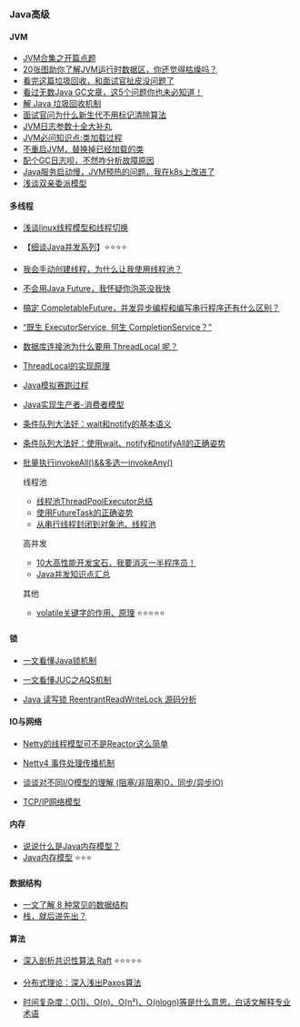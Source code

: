 ### Java高级

#### JVM

* [JVM合集之开篇点题](https://mp.weixin.qq.com/s/LcJkvrMMZU0-RrZvQXp_hw)
* [20张图助你了解JVM运行时数据区，你还觉得枯燥吗？](https://mp.weixin.qq.com/s/enKyxwDN09oEsYiEX8999w)
* [看完这篇垃圾回收，和面试官扯皮没问题了](https://mp.weixin.qq.com/s/_AKQs-xXDHlk84HbwKUzOw)
* [看过无数Java GC文章，这5个问题你也未必知道！](https://mp.weixin.qq.com/s?__biz=MzIyNjMxOTY0NA==&mid=2247484083&idx=1&sn=cf00f99e78a75a1fc6ba4b190f6111a0&chksm=e8730ec0df0487d6033a3e1e83227ff1a537c3793913b61261ef14be7d8b65f7dbcc142defd0&scene=178&cur_album_id=1408139825852776448#rd)
* [解 Java 垃圾回收机制](https://mp.weixin.qq.com/s/ooj38UUBjOElAHnzPfhmsw)
* [面试官问为什么新生代不用标记清除算法](https://mp.weixin.qq.com/s/qGL36Q1npiYKKTOG5SVv1A)
* [JVM日志参数十全大补丸](https://mp.weixin.qq.com/s/XZFEgf1ZS7gNt7lku3TF4g)
* [JVM必问知识点:类加载过程](https://mp.weixin.qq.com/s/eHqFONXXNc-LD4ugaKM6UA)
* [不重启JVM，替换掉已经加载的类](https://mp.weixin.qq.com/s/YtM93N3GmFncLBeaZo84-Q)
* [配个GC日志呗，不然咋分析故障原因](https://mp.weixin.qq.com/s/bKyouiFGtVyY265j3K8EZA)
* [Java服务启动慢，JVM预热的问题，我在k8s上改进了](https://mp.weixin.qq.com/s/wEkV_D_ic2zgY9QZqaPxIw)
* [浅谈双亲委派模型](https://monkeysayhi.github.io/2017/12/20/%E6%B5%85%E8%B0%88%E5%8F%8C%E4%BA%B2%E5%A7%94%E6%B4%BE%E6%A8%A1%E5%9E%8B/)



#### 多线程

* [浅谈linux线程模型和线程切换](https://monkeysayhi.github.io/2017/11/29/%E6%B5%85%E8%B0%88linux%E7%BA%BF%E7%A8%8B%E6%A8%A1%E5%9E%8B%E5%92%8C%E7%BA%BF%E7%A8%8B%E5%88%87%E6%8D%A2/)

* 【[细谈Java并发系列](./Concurrent/README.md)】:star::star::star::star:

* [我会手动创建线程，为什么让我使用线程池？](https://mp.weixin.qq.com/s/0lNXfEVLfZTEEaYQ4h4dgA)
* [不会用Java Future，我怀疑你泡茶没我快](https://mp.weixin.qq.com/s/upLpuE55dfV5PmDAqKnDHQ)
* [搞定 CompletableFuture，并发异步编程和编写串行程序还有什么区别？](https://mp.weixin.qq.com/s/lPh-KHrle6ORKEnmrlXKfQ)
* [“既生 ExecutorService, 何生 CompletionService？”](https://mp.weixin.qq.com/s/RXFj2J2IdYbCRSGZhW8Rrg)
* [数据库连接池为什么要用 ThreadLocal 呢？](https://mp.weixin.qq.com/s?__biz=MzI4ODQ3NjE2OA==&mid=2247492604&idx=1&sn=05c1c360d5d0100c8bf50596568cea1a&chksm=ec3f7e9bdb48f78d10b8410686f2d0c2107357ceb20270c1606f291c95735b6e6e4ced95b8ba&scene=132#wechat_redirect)
* [ThreadLocal的实现原理](https://monkeysayhi.github.io/2016/11/27/%E6%BA%90%E7%A0%81%7CThreadLocal%E7%9A%84%E5%AE%9E%E7%8E%B0%E5%8E%9F%E7%90%86/)
* [Java模拟赛跑过程](https://monkeysayhi.github.io/2017/10/08/Java%E6%A8%A1%E6%8B%9F%E8%B5%9B%E8%B7%91%E8%BF%87%E7%A8%8B/)
* [Java实现生产者-消费者模型](https://monkeysayhi.github.io/2017/10/08/Java%E5%AE%9E%E7%8E%B0%E7%94%9F%E4%BA%A7%E8%80%85-%E6%B6%88%E8%B4%B9%E8%80%85%E6%A8%A1%E5%9E%8B/)
* [条件队列大法好：wait和notify的基本语义](https://monkeysayhi.github.io/2017/11/15/%E6%9D%A1%E4%BB%B6%E9%98%9F%E5%88%97%E5%A4%A7%E6%B3%95%E5%A5%BD%EF%BC%9Await%E5%92%8Cnotify%E7%9A%84%E5%9F%BA%E6%9C%AC%E8%AF%AD%E4%B9%89/)
* [条件队列大法好：使用wait、notify和notifyAll的正确姿势](https://monkeysayhi.github.io/2017/11/29/%E6%9D%A1%E4%BB%B6%E9%98%9F%E5%88%97%E5%A4%A7%E6%B3%95%E5%A5%BD%EF%BC%9A%E4%BD%BF%E7%94%A8wait%E3%80%81notify%E5%92%8CnotifyAll%E7%9A%84%E6%AD%A3%E7%A1%AE%E5%A7%BF%E5%8A%BF/)
* [批量执行invokeAll()&&多选一invokeAny()](https://monkeysayhi.github.io/2017/11/19/%E6%BA%90%E7%A0%81%7C%E6%89%B9%E9%87%8F%E6%89%A7%E8%A1%8CinvokeAll()&&%E5%A4%9A%E9%80%89%E4%B8%80invokeAny()/)


    线程池
    * [线程池ThreadPoolExecutor总结](https://monkeysayhi.github.io/2018/11/08/%E7%BA%BF%E7%A8%8B%E6%B1%A0ThreadPoolExecutor%E6%80%BB%E7%BB%93/)
    * [使用FutureTask的正确姿势](https://monkeysayhi.github.io/2017/10/29/%E6%BA%90%E7%A0%81%7C%E4%BD%BF%E7%94%A8FutureTask%E7%9A%84%E6%AD%A3%E7%A1%AE%E5%A7%BF%E5%8A%BF/)
    * [从串行线程封闭到对象池、线程池](https://monkeysayhi.github.io/2017/10/26/%E6%BA%90%E7%A0%81%7C%E4%BB%8E%E4%B8%B2%E8%A1%8C%E7%BA%BF%E7%A8%8B%E5%B0%81%E9%97%AD%E5%88%B0%E5%AF%B9%E8%B1%A1%E6%B1%A0%E3%80%81%E7%BA%BF%E7%A8%8B%E6%B1%A0/)

    高并发
    * [10大高性能开发宝石，我要消灭一半程序员！](https://mp.weixin.qq.com/s?__biz=MzIyNjMxOTY0NA==&mid=2247486319&idx=1&sn=3d49360a9451916b277b2cba6fca7873&chksm=e873071cdf048e0a4f64c7445a9815e61d3b820098da6fda9e2a70d5038ed92a0e13cbfca04d&scene=178&cur_album_id=1408139825852776448#rd)
    * [Java并发知识点汇总](https://blog.csdn.net/codingtu/article/details/78061028)


    其他
    * [volatile关键字的作用、原理](https://monkeysayhi.github.io/2016/11/29/volatile%E5%85%B3%E9%94%AE%E5%AD%97%E7%9A%84%E4%BD%9C%E7%94%A8%E3%80%81%E5%8E%9F%E7%90%86/) :star::star::star::star::star:

#### 锁
* [一文看懂Java锁机制](https://mp.weixin.qq.com/s/dFh4WN1je8VmFdYX8Czhew)

* [一文看懂JUC之AQS机制](https://mp.weixin.qq.com/s/HEylBNG8-uIHrUwDFE8GYA)

* [Java 读写锁 ReentrantReadWriteLock 源码分析](https://mp.weixin.qq.com/s/qI7ngEDbaeq3M6Qj_LSeBg)


#### IO与网络

* [Netty的线程模型可不是Reactor这么简单](https://mp.weixin.qq.com/s/kcSI0yQH3HxZt5KFU-M8_w)

* [Netty4 事件处理传播机制](https://mp.weixin.qq.com/s/5dlUN0bzW3aKfcg1PSR5Ow)


* [谈谈对不同I/O模型的理解 (阻塞/非阻塞IO，同步/异步IO)](https://my.oschina.net/u/4504531/blog/4718645)

* [TCP/IP网络模型](https://mp.weixin.qq.com/s/-dCQjrJQjKbZRsPCBJhRwA)

#### 内存

* [说说什么是Java内存模型？](https://mp.weixin.qq.com/s/2WGe0XP-Upz0Pwd05ASTXQ)
* [Java内存模型](https://monkeysayhi.github.io/2016/11/26/Java%E5%86%85%E5%AD%98%E6%A8%A1%E5%9E%8B/) :star::star::star:


#### 数据结构

* [一文了解 8 种常见的数据结构](https://my.oschina.net/qinggee/blog/4618256)
* [栈，就后进先出？](https://mp.weixin.qq.com/s/6l1wtgTiBjv7AKfgrfx4Fw)


#### 算法

* [深入剖析共识性算法 Raft](https://my.oschina.net/vivotech/blog/5023558) :star::star::star::star::star:

* [分布式理论：深入浅出Paxos算法](https://mp.weixin.qq.com/s/Z70jtoACsnc64ln1YkWC8A)

* [时间复杂度：O(1)、O(n)、O(n²)、O(nlogn)等是什么意思，白话文解释专业术语](https://blog.csdn.net/qq_27093465/article/details/70690749)
